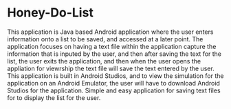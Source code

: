 # Honey-Do-List
This application is Java based Android application where the user enters information onto a list to be saved, and accessed at a later point.
The application focuses on having a text file within the application capture the information that is inputed by the user, and then after
saving the text for the list, the user exits the application, and then when the user opens the appliation for viewrship the text file will save
the text entered by the user. This application is built in Android Studios, and to view the simulation for the application on an Android
Emulator, the user will have to download Android Studios for the application. Simple and easy application for saving text files for
to display the list for the user.
